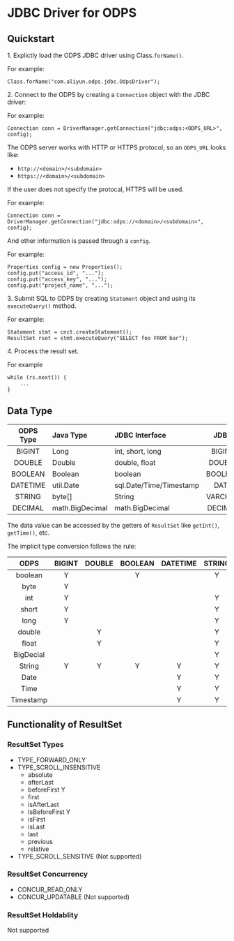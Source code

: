 # JDBC Driver for ODPS

## Quickstart

1\. Explictly load the ODPS JDBC driver using Class.`forName()`.
    
For example:
    
    Class.forName("com.aliyun.odps.jdbc.OdpsDriver");


2\. Connect to the ODPS by creating a `Connection` object with the JDBC driver:

For example:
    
    Connection conn = DriverManager.getConnection("jdbc:odps:<ODPS_URL>", config);

The ODPS server works with HTTP or HTTPS protocol, so an `ODPS_URL` looks like:

* `http://<domain>/<subdomain>`
* `https://<domain>/<subdomain>`

If the user does not specify the protocal, HTTPS will be used.

For example:

    Connection conn = DriverManager.getConnection("jdbc:odps://<domain>/<subdomain>", config);


And other information is passed through a `config`. 

For example:

    Properties config = new Properties();
    config.put("access_id", "...");
    config.put("access_key", "...");
    config.put("project_name", "...");
       

3\. Submit SQL to ODPS by creating `Statement` object and using its `executeQuery()` method.

For example:

    Statement stmt = cnct.createStatement();
    ResultSet rset = stmt.executeQuery("SELECT foo FROM bar");

4\. Process the result set.

For example
    
    while (rs.next()) {
        ...
    }
 

## Data Type

| ODPS Type   | Java Type   | JDBC Interface               | JDBC            |  
| :-------: | :-------- | :-------------------- | :-----------: |
| BIGINT      | Long         | int, short, long              | BIGINT        |
| DOUBLE      | Double       | double, float                 | DOUBLE         |
| BOOLEAN     | Boolean     | boolean                        | BOOLEAN       |
| DATETIME    | util.Date    | sql.Date/Time/Timestamp    | DATE           |
| STRING      | byte[]       | String                        | VARCHAR       |
| DECIMAL     | math.BigDecimal  | math.BigDecimal       | DECIMAL        |

The data value can be accessed by the getters of `ResultSet` like `getInt()`, `getTime()`, etc.

The implicit type conversion follows the rule:


| ODPS        | BIGINT | DOUBLE | BOOLEAN | DATETIME | STRING | DECIMAL |
| :--------: | :----: | :-----: | :-----: |:-------: |:-----: |:------: |
| boolean    | Y |   | Y |   | Y |   |
| byte       | Y |   |   |   |   |   |
| int        | Y |   |   |   | Y |   |
| short      | Y |   |   |   | Y |   |
| long       | Y |   |   |   | Y |   |
| double     |   | Y |   |   | Y |   |
| float      |   | Y |   |   | Y |   |
| BigDecial  |   |   |   |   | Y | Y |
| String     | Y | Y | Y | Y | Y | Y |
| Date       |   |   |   | Y | Y |   |
| Time       |   |   |   | Y | Y |   |
| Timestamp  |   |   |   | Y | Y |   |


## Functionality of ResultSet


### ResultSet Types

* TYPE_FORWARD_ONLY
* TYPE_SCROLL_INSENSITIVE
  * absolute
  * afterLast
  * beforeFirst Y
  * first
  * isAfterLast
  * IsBeforeFirst Y
  * isFirst
  * isLast
  * last
  * previous
  * relative
* TYPE_SCROLL_SENSITIVE (Not supported)

### ResultSet Concurrency

* CONCUR_READ_ONLY
* CONCUR_UPDATABLE (Not supported)

### ResultSet Holdablity

Not supported
